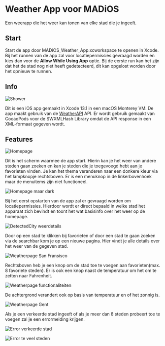 # Weather App voor MADiOS

Een weerapp die het weer kan tonen van elke stad die je ingeeft.

## Start

Start de app door MADiOS_Weather_App.xcworkspace te openen in Xcode. Bij het runnen van de app zal voor locatiepermissies gevraagd worden en kies dan voor de **Allow While Using App** optie. Bij de eerste run kan het zijn dat het de stad nog niet heeft gedetecteerd, dit kan opgelost worden door het opnieuw te runnen.

## Info

![Shower](./images/homepage_shower.PNG)

Dit is een iOS app gemaakt in Xcode 13.1 in een macOS Monterey VM. De app maakt gebruik van de [WeatherAPI](https://www.weatherapi.com/) API. Er wordt gebruik gemaakt van CocaoPods voor de SWXMLHash Library omdat de API response in een XML-formaat gegeven wordt.

## Features

![Homepage](./images/default_homepage.PNG)

Dit is het scherm waarmee de app start. Hierin kan je het weer van andere steden gaan zoeken en kan je steden die je toegevoegd hebt aan je favorieten vinden. Je kan het thema veranderen naar een donkere kleur via het lampknopje rechtsboven. Er is een menuknop in de linkerbovenhoek maar de menuitems zijn niet functioneel.

![Homepage maar dark](./images/darktheme_homepage.PNG)

Bij het eerst opstarten van de app zal er gevraagd worden om locatiepermissies. Hierdoor wordt er direct bepaald in welke stad het apparaat zich bevindt en toont het wat basisinfo over het weer op de homepage.

![DetectedCity weerdetails](./images/zoomin_detectedcity_weatherdetails.PNG)

Door op een stad te klikken bij favorieten of door een stad te gaan zoeken via de searchbar kom je op een nieuwe pagina. Hier vindt je alle details over het weer van de gegeven stad.

![Weatherpage San Fransisco](./images/sanfransisco_weatherpage.PNG)

Rechtsboven heb je een knop om de stad toe te voegen aan favorieten(max. 8 favoriete steden). Er is ook een knop naast de temperatuur om het om te zetten naar Fahrenheit.

![Weatherpage functionaliteiten](./images/zoomin_toppart_weatherpage.PNG)

De achtergrond verandert ook op basis van temperatuur en of het zonnig is.

![Weatherpage Gent](./images/ghent_weatherpage.PNG)

Als je een verkeerde stad ingeeft of als je meer dan 8 steden probeert toe te voegen zal je een errormelding krijgen.

![Error verkeerde stad](./images/error_no_city_found.PNG)

![Error te veel steden](./images/error_to_many_cities.PNG)
